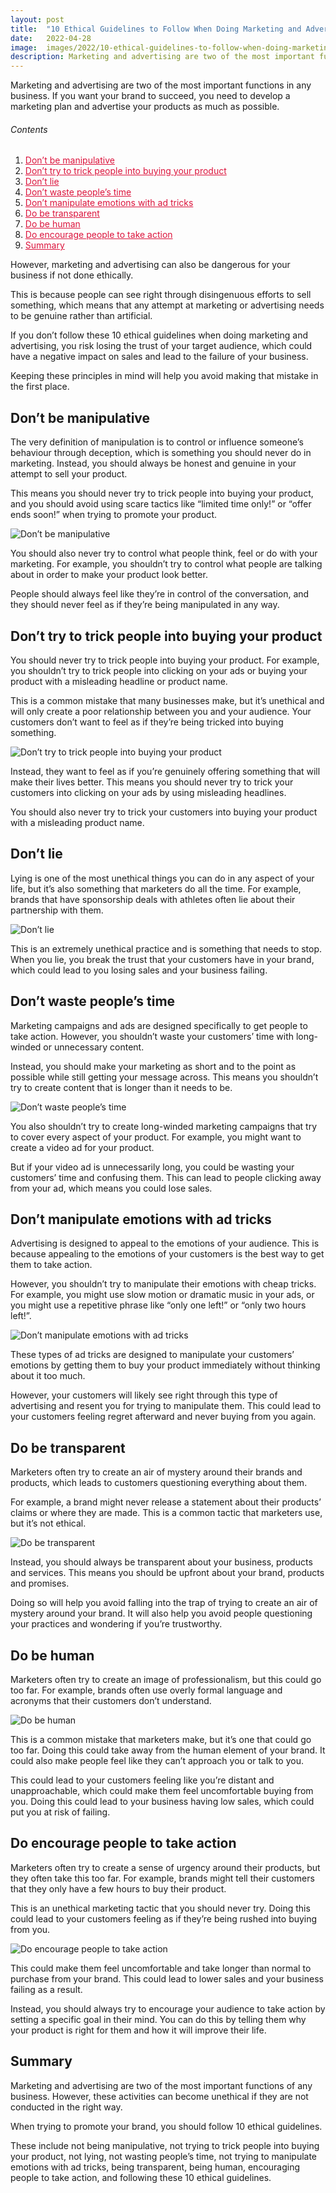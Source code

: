 ```yaml
---
layout: post
title:  "10 Ethical Guidelines to Follow When Doing Marketing and Advertising"
date:   2022-04-28
image:  images/2022/10-ethical-guidelines-to-follow-when-doing-marketing-and-advertising.jpg
description: Marketing and advertising are two of the most important functions in any business. If you want your brand to succeed, you need to develop a marketing plan and advertise your products as much as possible.
---
```



Marketing and advertising are two of the most important functions in any business. If you want your brand to succeed, you need to develop a marketing plan and advertise your products as much as possible.

<h6>Contents</h6>

<ol>
  <li><a href="#go1" style="color: #DC143C"> Don’t be manipulative </a></li>
  <li><a href="#go2" style="color: #DC143C"> Don’t try to trick people into buying your product </a></li>
  <li><a href="#go3" style="color: #DC143C"> Don’t lie </a></li>
  <li><a href="#go4" style="color: #DC143C"> Don’t waste people’s time </a></li>
  <li><a href="#go5" style="color: #DC143C"> Don’t manipulate emotions with ad tricks </a></li>
  <li><a href="#go6" style="color: #DC143C"> Do be transparent </a></li>
  <li><a href="#go7" style="color: #DC143C"> Do be human </a></li>
  <li><a href="#go8" style="color: #DC143C"> Do encourage people to take action </a></li>
  <li><a href="#go9" style="color: #DC143C"> Summary </a></li>
</ol> 

However, marketing and advertising can also be dangerous for your business if not done ethically.

This is because people can see right through disingenuous efforts to sell something, which means that any attempt at marketing or advertising needs to be genuine rather than artificial.

If you don’t follow these 10 ethical guidelines when doing marketing and advertising, you risk losing the trust of your target audience, which could have a negative impact on sales and lead to the failure of your business.

Keeping these principles in mind will help you avoid making that mistake in the first place.

<a id="go1"> </a>
## Don’t be manipulative

The very definition of manipulation is to control or influence someone’s behaviour through deception, which is something you should never do in marketing. Instead, you should always be honest and genuine in your attempt to sell your product.

This means you should never try to trick people into buying your product, and you should avoid using scare tactics like “limited time only!” or “offer ends soon!” when trying to promote your product.

![Don’t be manipulative](/images/2022/04/28/Dont-be-manipulative.jpg)

You should also never try to control what people think, feel or do with your marketing. For example, you shouldn’t try to control what people are talking about in order to make your product look better.

People should always feel like they’re in control of the conversation, and they should never feel as if they’re being manipulated in any way.

<a id="go2"> </a>
## Don’t try to trick people into buying your product

You should never try to trick people into buying your product. For example, you shouldn’t try to trick people into clicking on your ads or buying your product with a misleading headline or product name.

This is a common mistake that many businesses make, but it’s unethical and will only create a poor relationship between you and your audience. Your customers don’t want to feel as if they’re being tricked into buying something.

![Don’t try to trick people into buying your product](/images/2022/04/28/Dont-try-to-trick-people-into-buying-your-product.jpg)

Instead, they want to feel as if you’re genuinely offering something that will make their lives better. This means you should never try to trick your customers into clicking on your ads by using misleading headlines.

You should also never try to trick your customers into buying your product with a misleading product name.

<a id="go3"> </a>
## Don’t lie

Lying is one of the most unethical things you can do in any aspect of your life, but it’s also something that marketers do all the time. For example, brands that have sponsorship deals with athletes often lie about their partnership with them.

![Don’t lie](/images/2022/04/28/Dont-lie.jpg)

This is an extremely unethical practice and is something that needs to stop. When you lie, you break the trust that your customers have in your brand, which could lead to you losing sales and your business failing.

<a id="go4"> </a>
## Don’t waste people’s time

Marketing campaigns and ads are designed specifically to get people to take action. However, you shouldn’t waste your customers’ time with long-winded or unnecessary content.

Instead, you should make your marketing as short and to the point as possible while still getting your message across. This means you shouldn’t try to create content that is longer than it needs to be.

![Don’t waste people’s time](/images/2022/04/28/Dont-waste-peoples-time.jpg)

You also shouldn’t try to create long-winded marketing campaigns that try to cover every aspect of your product. For example, you might want to create a video ad for your product.

But if your video ad is unnecessarily long, you could be wasting your customers’ time and confusing them. This can lead to people clicking away from your ad, which means you could lose sales.

<a id="go5"> </a>
## Don’t manipulate emotions with ad tricks

Advertising is designed to appeal to the emotions of your audience. This is because appealing to the emotions of your customers is the best way to get them to take action.

However, you shouldn’t try to manipulate their emotions with cheap tricks. For example, you might use slow motion or dramatic music in your ads, or you might use a repetitive phrase like “only one left!” or “only two hours left!”.

![Don’t manipulate emotions with ad tricks](/images/2022/04/28/Dont-manipulate-emotions-with-ad-tricks.jpg)

These types of ad tricks are designed to manipulate your customers’ emotions by getting them to buy your product immediately without thinking about it too much.

However, your customers will likely see right through this type of advertising and resent you for trying to manipulate them. This could lead to your customers feeling regret afterward and never buying from you again.

<a id="go6"> </a>
## Do be transparent

Marketers often try to create an air of mystery around their brands and products, which leads to customers questioning everything about them.

For example, a brand might never release a statement about their products’ claims or where they are made. This is a common tactic that marketers use, but it’s not ethical.

![Do be transparent](/images/2022/04/28/Do-be-transparent.jpg)

Instead, you should always be transparent about your business, products and services. This means you should be upfront about your brand, products and promises.

Doing so will help you avoid falling into the trap of trying to create an air of mystery around your brand. It will also help you avoid people questioning your practices and wondering if you’re trustworthy.

<a id="go7"> </a>
## Do be human

Marketers often try to create an image of professionalism, but this could go too far. For example, brands often use overly formal language and acronyms that their customers don’t understand.

![Do be human](/images/2022/04/28/Do-be-human.jpg)

This is a common mistake that marketers make, but it’s one that could go too far. Doing this could take away from the human element of your brand. It could also make people feel like they can’t approach you or talk to you.

This could lead to your customers feeling like you’re distant and unapproachable, which could make them feel uncomfortable buying from you. Doing this could lead to your business having low sales, which could put you at risk of failing.

<a id="go8"> </a>
## Do encourage people to take action

Marketers often try to create a sense of urgency around their products, but they often take this too far. For example, brands might tell their customers that they only have a few hours to buy their product.

This is an unethical marketing tactic that you should never try. Doing this could lead to your customers feeling as if they’re being rushed into buying from you.

![Do encourage people to take action](/images/2022/04/28/Do-encourage-people-to-take-action.jpg)

This could make them feel uncomfortable and take longer than normal to purchase from your brand. This could lead to lower sales and your business failing as a result.

Instead, you should always try to encourage your audience to take action by setting a specific goal in their mind. You can do this by telling them why your product is right for them and how it will improve their life.

<a id="go9"> </a>
## Summary

Marketing and advertising are two of the most important functions of any business. However, these activities can become unethical if they are not conducted in the right way.

When trying to promote your brand, you should follow 10 ethical guidelines.

These include not being manipulative, not trying to trick people into buying your product, not lying, not wasting people’s time, not trying to manipulate emotions with ad tricks, being transparent, being human, encouraging people to take action, and following these 10 ethical guidelines.


